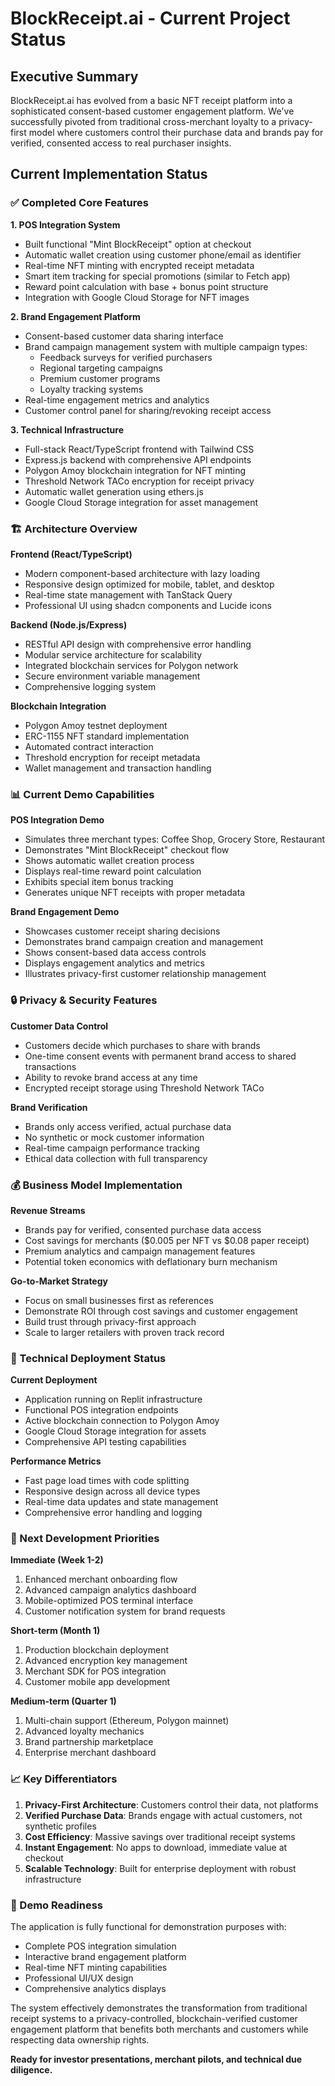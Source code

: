 # BlockReceipt.ai - Current Project Status

## Executive Summary
BlockReceipt.ai has evolved from a basic NFT receipt platform into a sophisticated consent-based customer engagement platform. We've successfully pivoted from traditional cross-merchant loyalty to a privacy-first model where customers control their purchase data and brands pay for verified, consented access to real purchaser insights.

## Current Implementation Status

### ✅ Completed Core Features

**1. POS Integration System**
- Built functional "Mint BlockReceipt" option at checkout
- Automatic wallet creation using customer phone/email as identifier
- Real-time NFT minting with encrypted receipt metadata
- Smart item tracking for special promotions (similar to Fetch app)
- Reward point calculation with base + bonus point structure
- Integration with Google Cloud Storage for NFT images

**2. Brand Engagement Platform**
- Consent-based customer data sharing interface
- Brand campaign management system with multiple campaign types:
  - Feedback surveys for verified purchasers
  - Regional targeting campaigns
  - Premium customer programs
  - Loyalty tracking systems
- Real-time engagement metrics and analytics
- Customer control panel for sharing/revoking receipt access

**3. Technical Infrastructure**
- Full-stack React/TypeScript frontend with Tailwind CSS
- Express.js backend with comprehensive API endpoints
- Polygon Amoy blockchain integration for NFT minting
- Threshold Network TACo encryption for receipt privacy
- Automatic wallet generation using ethers.js
- Google Cloud Storage integration for asset management

### 🏗️ Architecture Overview

**Frontend (React/TypeScript)**
- Modern component-based architecture with lazy loading
- Responsive design optimized for mobile, tablet, and desktop
- Real-time state management with TanStack Query
- Professional UI using shadcn components and Lucide icons

**Backend (Node.js/Express)**
- RESTful API design with comprehensive error handling
- Modular service architecture for scalability
- Integrated blockchain services for Polygon network
- Secure environment variable management
- Comprehensive logging system

**Blockchain Integration**
- Polygon Amoy testnet deployment
- ERC-1155 NFT standard implementation
- Automated contract interaction
- Threshold encryption for receipt metadata
- Wallet management and transaction handling

### 📊 Current Demo Capabilities

**POS Integration Demo**
- Simulates three merchant types: Coffee Shop, Grocery Store, Restaurant
- Demonstrates "Mint BlockReceipt" checkout flow
- Shows automatic wallet creation process
- Displays real-time reward point calculation
- Exhibits special item bonus tracking
- Generates unique NFT receipts with proper metadata

**Brand Engagement Demo**
- Showcases customer receipt sharing decisions
- Demonstrates brand campaign creation and management
- Shows consent-based data access controls
- Displays engagement analytics and metrics
- Illustrates privacy-first customer relationship management

### 🔒 Privacy & Security Features

**Customer Data Control**
- Customers decide which purchases to share with brands
- One-time consent events with permanent brand access to shared transactions
- Ability to revoke brand access at any time
- Encrypted receipt storage using Threshold Network TACo

**Brand Verification**
- Brands only access verified, actual purchase data
- No synthetic or mock customer information
- Real-time campaign performance tracking
- Ethical data collection with full transparency

### 💰 Business Model Implementation

**Revenue Streams**
- Brands pay for verified, consented purchase data access
- Cost savings for merchants ($0.005 per NFT vs $0.08 paper receipt)
- Premium analytics and campaign management features
- Potential token economics with deflationary burn mechanism

**Go-to-Market Strategy**
- Focus on small businesses first as references
- Demonstrate ROI through cost savings and customer engagement
- Build trust through privacy-first approach
- Scale to larger retailers with proven track record

### 🚀 Technical Deployment Status

**Current Deployment**
- Application running on Replit infrastructure
- Functional POS integration endpoints
- Active blockchain connection to Polygon Amoy
- Google Cloud Storage integration for assets
- Comprehensive API testing capabilities

**Performance Metrics**
- Fast page load times with code splitting
- Responsive design across all device types
- Real-time data updates and state management
- Comprehensive error handling and logging

### 🎯 Next Development Priorities

**Immediate (Week 1-2)**
1. Enhanced merchant onboarding flow
2. Advanced campaign analytics dashboard
3. Mobile-optimized POS terminal interface
4. Customer notification system for brand requests

**Short-term (Month 1)**
1. Production blockchain deployment
2. Advanced encryption key management
3. Merchant SDK for POS integration
4. Customer mobile app development

**Medium-term (Quarter 1)**
1. Multi-chain support (Ethereum, Polygon mainnet)
2. Advanced loyalty mechanics
3. Brand partnership marketplace
4. Enterprise merchant dashboard

### 📈 Key Differentiators

1. **Privacy-First Architecture**: Customers control their data, not platforms
2. **Verified Purchase Data**: Brands engage with actual customers, not synthetic profiles
3. **Cost Efficiency**: Massive savings over traditional receipt systems
4. **Instant Engagement**: No apps to download, immediate value at checkout
5. **Scalable Technology**: Built for enterprise deployment with robust infrastructure

### 🎪 Demo Readiness

The application is fully functional for demonstration purposes with:
- Complete POS integration simulation
- Interactive brand engagement platform
- Real-time NFT minting capabilities
- Professional UI/UX design
- Comprehensive analytics displays

The system effectively demonstrates the transformation from traditional receipt systems to a privacy-controlled, blockchain-verified customer engagement platform that benefits both merchants and customers while respecting data ownership rights.

**Ready for investor presentations, merchant pilots, and technical due diligence.**